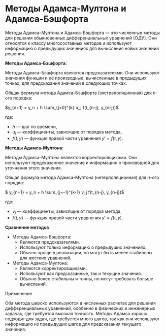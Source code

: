 # Методы Адамса-Мултона и Адамса-Бэшфорта
Методы Адамса-Мултона и Адамса-Бэшфорта — это численные методы для решения обыкновенных дифференциальных уравнений (ОДУ). Они относятся к классу многосоставных методов и используют информацию о предыдущих значениях для вычисления новых значений решения.

**Методы Адамса-Бэшфорта:**

Методы Адамса-Бэшфорта являются предсказателями. Они используют значения функции и её производные, вычисленные в предыдущих точках, для предсказания значений в следующих точках.

Общая формула метода Адамса-Бэшфорта (экстраполяционная) для $n$-ого порядка:

$y_{n+1} = y_n + h \sum_{j=0}^{k} u_j f(t_{n-j}, y_{n-j})$

где:

- $h$ — шаг по времени,
- $u_j$ — коэффициенты, зависящие от порядка метода,
- $f(t, y)$ — функция правой части уравнения $y' = f(t, y)$.

**Методы Адамса-Мултона:**

Методы Адамса-Мултона являются корректировщиками. Они используют предсказанное значение и информацию о производной для уточнения этого значения.

Общая формула метода Адамса-Мултона (интерполяционная) для $n$-ого порядка:

$
y_{n+1} = y_n + h \sum_{j=-1}^{k-1} v_j f(t_{n-j}, y_{n-j})$

где:

- $v_j$ — коэффициенты, зависящие от порядка метода,
- $f(t, y)$ — функция правой части уравнения $y' = f(t, y)$.

**Сравнение методов**

- Методы Адамса-Бэшфорта:
  - Являются предсказателями.
  - Используют только информацию о предыдущих значениях.
  - Обычно проще в реализации, но могут быть менее стабильны для жестких уравнений.
- Методы Адамса-Мултона:
  - Являются корректировщиками.
  - Используют как предсказанные, так и текущие значения.
  - Обычно более стабильны и точны, но могут требовать больше вычислений.

Применение

Оба метода широко используются в численных расчетах для решения дифференциальных уравнений, особенно в физических и инженерных задачах, где требуется высокая точность. Методы Адамса хорошо подходят для задач, где требуется много шагов, так как они используют информацию из предыдущих шагов для предсказания текущего значения.
